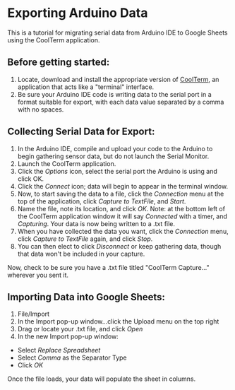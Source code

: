 # Exporting Arduino Data

This is a tutorial for migrating serial data from Arduino IDE to Google Sheets using the CoolTerm application.  
  
## Before getting started:  
1. Locate, download and install the appropriate version of [CoolTerm](https://freeware.the-meiers.org/), an application that acts like a  "terminal" interface.  
2. Be sure your Arduino IDE code is writing data to the serial port in a format suitable for export, with each data value separated by a comma with no spaces. 


## Collecting Serial Data for Export:  

1. In the Arduino IDE, compile and upload your code to the Arduino to begin gathering sensor data, but do not launch the Serial Monitor.  
2. Launch the CoolTerm application.  
3. Click the *Options* icon, select the serial port the Arduino is using and click OK.  
4. Click the *Connect* icon; data will begin to appear in the terminal window.  
5. Now, to start saving the data to a file, click the *Connection* menu at the top of the application, click *Capture to TextFile*, and *Start*.  
6. Name the file, note its location, and click *OK*. Note: at the bottom left of the CoolTerm application window it will say *Connected* with a timer, and *Capturing*. Your data is now being written to a .txt file.  
7. When you have collected the data you want, click the *Connection* menu, click *Capture to TextFile* again, and click *Stop*.  
8. You can then elect to click *Disconnect* or keep gathering data, though that data won't be included in your capture.
  
Now, check to be sure you have a .txt file titled "CoolTerm Capture..." wherever you sent it.  
  
## Importing Data into Google Sheets:

1. File/Import  
2. In the Import pop-up window...click the Upload menu on the top right  
3. Drag or locate your .txt file, and click *Open*  
4. In the new Import pop-up window:
  - Select *Replace Spreadsheet*
  - Select *Comma* as the Separator Type
  - Click *OK*  

Once the file loads, your data will populate the sheet in columns.








